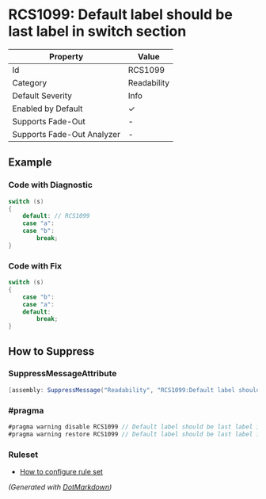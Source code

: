 # RCS1099: Default label should be last label in switch section

| Property                    | Value       |
| --------------------------- | ----------- |
| Id                          | RCS1099     |
| Category                    | Readability |
| Default Severity            | Info        |
| Enabled by Default          | &#x2713;    |
| Supports Fade\-Out          | \-          |
| Supports Fade\-Out Analyzer | \-          |

## Example

### Code with Diagnostic

```csharp
switch (s)
{
    default: // RCS1099
    case "a":
    case "b":
        break;
}
```

### Code with Fix

```csharp
switch (s)
{
    case "b":
    case "a":
    default:
        break;
}
```

## How to Suppress

### SuppressMessageAttribute

```csharp
[assembly: SuppressMessage("Readability", "RCS1099:Default label should be last label in switch section.", Justification = "<Pending>")]
```

### \#pragma

```csharp
#pragma warning disable RCS1099 // Default label should be last label in switch section.
#pragma warning restore RCS1099 // Default label should be last label in switch section.
```

### Ruleset

* [How to configure rule set](../HowToConfigureAnalyzers.md)

*\(Generated with [DotMarkdown](http://github.com/JosefPihrt/DotMarkdown)\)*